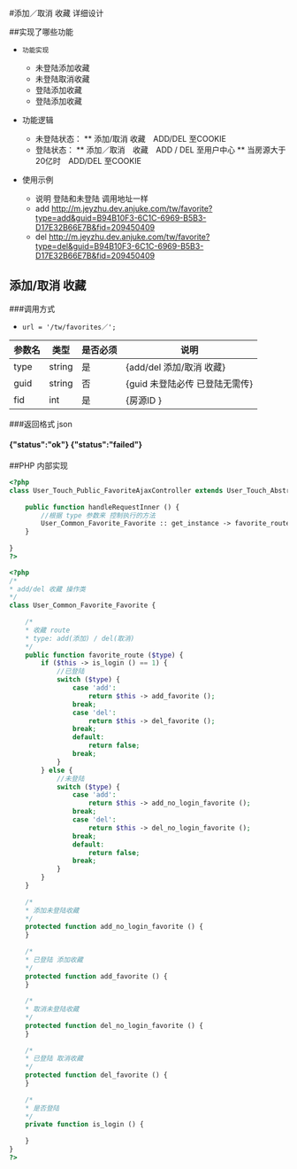 #添加／取消 收藏 详细设计

##实现了哪些功能

* `功能实现`
    *  未登陆添加收藏
    *  未登陆取消收藏
    *  登陆添加收藏
    *  登陆添加收藏

* 功能逻辑
    *   未登陆状态：
        **  添加/取消 收藏　ADD/DEL 至COOKIE 
    *   登陆状态：
        **  添加／取消　收藏　ADD / DEL 至用户中心
        **  当房源大于20亿时　ADD/DEL 至COOKIE
* 使用示例
    * 说明  登陆和未登陆 调用地址一样
    * add   http://m.jeyzhu.dev.anjuke.com/tw/favorite?type=add&guid=B94B10F3-6C1C-6969-B5B3-D17E32B66E7B&fid=209450409
    * del   http://m.jeyzhu.dev.anjuke.com/tw/favorite?type=del&guid=B94B10F3-6C1C-6969-B5B3-D17E32B66E7B&fid=209450409

## 添加/取消 收藏 

###调用方式
* `url = '/tw/favorites／';`

**参数名** | **类型** | 是否必须 | 说明
--- | --- | --- | ---
type | string | 是 | {add/del 添加/取消 收藏}
guid | string | 否 | {guid 未登陆必传 已登陆无需传}
fid | int | 是 | {房源ID }
###返回格式 json
#### {"status":"ok"} {"status":"failed"}

##PHP 内部实现
```php
<?php
class User_Touch_Public_FavoriteAjaxController extends User_Touch_AbstractController {
   
    public function handleRequestInner () {
        //根据 type 参数来 控制执行的方法
        User_Common_Favorite_Favorite :: get_instance -> favorite_route ($type);
    }    
    
}
?>

<?php
/*
* add/del 收藏 操作类
*/
class User_Common_Favorite_Favorite {
    
    /*
    * 收藏 route
    * type: add(添加) / del(取消)
    */
    public function favorite_route ($type) {
        if ($this -> is_login () == 1) {
            //已登陆
            switch ($type) {
                case 'add':
                    return $this -> add_favorite ();
                break;
                case 'del':
                    return $this -> del_favorite ();
                break;
                default:
                    return false;
                break;
            }
        } else {
            //未登陆
            switch ($type) {
                case 'add':
                    return $this -> add_no_login_favorite ();
                break;
                case 'del':
                    return $this -> del_no_login_favorite ();
                break;
                default:
                    return false;
                break;
            }
        }
    }
    
    /*
    * 添加未登陆收藏
    */
    protected function add_no_login_favorite () {
    }
    
    /*
    * 已登陆 添加收藏
    */
    protected function add_favorite () {
    }
    
    /*
    * 取消未登陆收藏
    */
    protected function del_no_login_favorite () {
    }
    
    /*
    * 已登陆 取消收藏
    */
    protected function del_favorite () {
    }
    
    /*
    * 是否登陆
    */
    private function is_login () {
        
    }
}
?>



```




